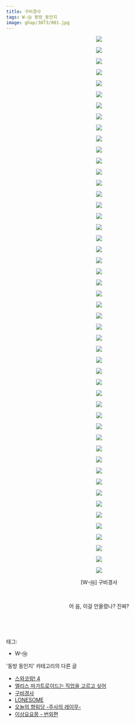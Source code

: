 ```yaml
---
title: 구비경사
tags: W-⑱ 동방_동인지
image: ghap/3073/001.jpg
---
```

<div class="article">
<p style="text-align: center; clear: none; float: none;"><img src="{{ site.nasurl }}/ghap/3073/001.jpg"/></p>
<p style="text-align: center; clear: none; float: none;"><img src="{{ site.nasurl }}/ghap/3073/002.jpg"/></p>
<p style="text-align: center; clear: none; float: none;"><img src="{{ site.nasurl }}/ghap/3073/003.jpg"/></p>
<p style="text-align: center; clear: none; float: none;"><img src="{{ site.nasurl }}/ghap/3073/004.jpg"/></p>
<p style="text-align: center; clear: none; float: none;"><img src="{{ site.nasurl }}/ghap/3073/005.jpg"/></p>
<p style="text-align: center; clear: none; float: none;"><img src="{{ site.nasurl }}/ghap/3073/006.jpg"/></p>
<p style="text-align: center; clear: none; float: none;"><img src="{{ site.nasurl }}/ghap/3073/007.jpg"/></p>
<p style="text-align: center; clear: none; float: none;"><img src="{{ site.nasurl }}/ghap/3073/008.jpg"/></p>
<p style="text-align: center; clear: none; float: none;"><img src="{{ site.nasurl }}/ghap/3073/009.jpg"/></p>
<p style="text-align: center; clear: none; float: none;"><img src="{{ site.nasurl }}/ghap/3073/010.jpg"/></p>
<p style="text-align: center; clear: none; float: none;"><img src="{{ site.nasurl }}/ghap/3073/011.jpg"/></p>
<p style="text-align: center; clear: none; float: none;"><img src="{{ site.nasurl }}/ghap/3073/012.jpg"/></p>
<p style="text-align: center; clear: none; float: none;"><img src="{{ site.nasurl }}/ghap/3073/013.jpg"/></p>
<p style="text-align: center; clear: none; float: none;"><img src="{{ site.nasurl }}/ghap/3073/014.jpg"/></p>
<p style="text-align: center; clear: none; float: none;"><img src="{{ site.nasurl }}/ghap/3073/015.jpg"/></p>
<p style="text-align: center; clear: none; float: none;"><img src="{{ site.nasurl }}/ghap/3073/016.jpg"/></p>
<p style="text-align: center; clear: none; float: none;"><img src="{{ site.nasurl }}/ghap/3073/017.jpg"/></p>
<p style="text-align: center; clear: none; float: none;"><img src="{{ site.nasurl }}/ghap/3073/018.jpg"/></p>
<p style="text-align: center; clear: none; float: none;"><img src="{{ site.nasurl }}/ghap/3073/019.jpg"/></p>
<p style="text-align: center; clear: none; float: none;"><img src="{{ site.nasurl }}/ghap/3073/020.jpg"/></p>
<p style="text-align: center; clear: none; float: none;"><img src="{{ site.nasurl }}/ghap/3073/021.jpg"/></p>
<p style="text-align: center; clear: none; float: none;"><img src="{{ site.nasurl }}/ghap/3073/022.jpg"/></p>
<p style="text-align: center; clear: none; float: none;"><img src="{{ site.nasurl }}/ghap/3073/023.jpg"/></p>
<p style="text-align: center; clear: none; float: none;"><img src="{{ site.nasurl }}/ghap/3073/024.jpg"/></p>
<p style="text-align: center; clear: none; float: none;"><img src="{{ site.nasurl }}/ghap/3073/025.jpg"/></p>
<p style="text-align: center; clear: none; float: none;"><img src="{{ site.nasurl }}/ghap/3073/026.jpg"/></p>
<p style="text-align: center; clear: none; float: none;"><img src="{{ site.nasurl }}/ghap/3073/027.jpg"/></p>
<p style="text-align: center; clear: none; float: none;"><img src="{{ site.nasurl }}/ghap/3073/028.jpg"/></p>
<p style="text-align: center; clear: none; float: none;"><img src="{{ site.nasurl }}/ghap/3073/029.jpg"/></p>
<p style="text-align: center; clear: none; float: none;"><img src="{{ site.nasurl }}/ghap/3073/030.jpg"/></p>
<p style="text-align: center; clear: none; float: none;"><img src="{{ site.nasurl }}/ghap/3073/031.jpg"/></p>
<p style="text-align: center; clear: none; float: none;"><img src="{{ site.nasurl }}/ghap/3073/032.jpg"/></p>
<p style="text-align: center; clear: none; float: none;"><img src="{{ site.nasurl }}/ghap/3073/033.jpg"/></p>
<p style="text-align: center; clear: none; float: none;"><img src="{{ site.nasurl }}/ghap/3073/034.jpg"/></p>
<p style="text-align: center; clear: none; float: none;"><img src="{{ site.nasurl }}/ghap/3073/035.jpg"/></p>
<p style="text-align: center; clear: none; float: none;"><img src="{{ site.nasurl }}/ghap/3073/036.jpg"/></p>
<p style="text-align: center; clear: none; float: none;"><img src="{{ site.nasurl }}/ghap/3073/037.jpg"/></p>
<p style="text-align: center; clear: none; float: none;"><img src="{{ site.nasurl }}/ghap/3073/038.jpg"/></p>
<p style="text-align: center; clear: none; float: none;"><img src="{{ site.nasurl }}/ghap/3073/039.jpg"/></p>
<p style="text-align: center; clear: none; float: none;"><img src="{{ site.nasurl }}/ghap/3073/040.jpg"/></p>
<p style="text-align: center; clear: none; float: none;"><img src="{{ site.nasurl }}/ghap/3073/041.jpg"/></p>
<p style="text-align: center; clear: none; float: none;"><img src="{{ site.nasurl }}/ghap/3073/042.jpg"/></p>
<p style="text-align: center; clear: none; float: none;"><img src="{{ site.nasurl }}/ghap/3073/043.jpg"/></p>
<p style="text-align: center; clear: none; float: none;"><img src="{{ site.nasurl }}/ghap/3073/044.jpg"/></p>
<p style="text-align: center; clear: none; float: none;"><img src="{{ site.nasurl }}/ghap/3073/045.jpg"/></p>
<p style="text-align: center; clear: none; float: none;"><img src="{{ site.nasurl }}/ghap/3073/046.jpg"/></p>
<p style="text-align: center; clear: none; float: none;"><img src="{{ site.nasurl }}/ghap/3073/047.jpg"/></p>
<p style="text-align: center; clear: none; float: none;"><img src="{{ site.nasurl }}/ghap/3073/048.jpg"/></p>
<p style="text-align: center; clear: none; float: none;"><img src="{{ site.nasurl }}/ghap/3073/049.jpg"/></p>
<p style="text-align: center; clear: none; float: none;">[W-⑱] 구비경사</p>
<p style="text-align: center; clear: none; float: none;"><br/></p>
<p style="text-align: center; clear: none; float: none;">어 음, 이걸 안올렸나? 진짜?</p>
<p style="text-align: center; clear: none; float: none;"><br/></p>
<p><br/></p>
</div><div class="tagTrail">
<p>태그: </p>
<ul>
<li>W-⑱</li>
</ul>
</div><div class="another">
<p>'동방 동인지' 카테고리의 다른 글</p>
<ul>
<li><a href="/2017-01-05-ghap_3076">스와코랑! 4</a></li>
<li><a href="/2017-01-05-ghap_3075">앨리스 마가트로이드는 직업을 고르고 싶어</a></li>
<li><a href="/2017-01-05-ghap_3073">구비경사</a></li>
<li><a href="/2017-01-05-ghap_3072">LONESOME</a></li>
<li><a href="/2017-01-05-ghap_3071">오늘의 향림당 -주사의 레이무-</a></li>
<li><a href="/2017-01-05-ghap_3069">이상요요몽 - 번외편</a></li>
</ul>
</div><div class="cb_module cb_fluid">
<div class="cb_wrt cb_profile">
</div><!-- commentList close -->
</div>